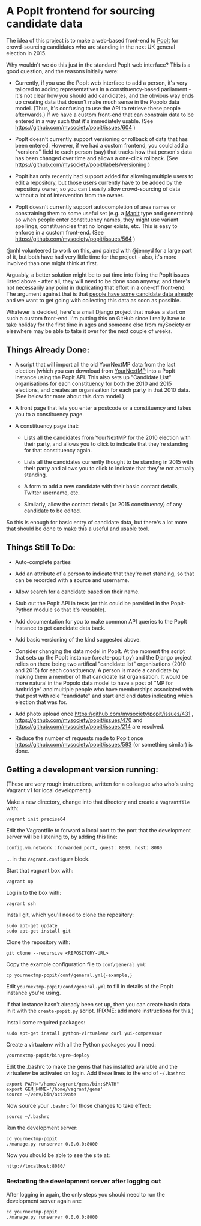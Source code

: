 # A PopIt frontend for sourcing candidate data

The idea of this project is to make a web-based front-end to
[PopIt](http://popit.poplus.org/) for crowd-sourcing candidates
who are standing in the next UK general election in 2015.

Why wouldn't we do this just in the standard PopIt web
interface? This is a good question, and the reasons initially
were:

* Currently, if you use the PopIt web interface to add a person,
  it's very tailored to adding representatives in a
  constituency-based parliament - it's not clear how you should
  add candidates, and the obvious way ends up creating data that
  doesn't make much sense in the Popolo data model.  (Thus, it's
  confusing to use the API to retrieve these people afterwards.)
  If we have a custom front-end that can constrain data to be
  entered in a way such that it's immediately usable.
  (See https://github.com/mysociety/popit/issues/604 )

* PopIt doesn't currently support versioning or rollback of data
  that has been entered.  However, if we had a custom frontend,
  you could add a "versions" field to each person (say) that
  tracks how that person's data has been changed over time and
  allows a one-click rollback. (See
  https://github.com/mysociety/popit/labels/versioning )

* PopIt has only recently had support added for allowing
  multiple users to edit a repository, but those users
  currently have to be added by the repository owner, so you
  can't easily allow crowd-sourcing of data without a lot of
  intervention from the owner.

* PopIt doesn't currently support autocompletion of area names
  or constraining them to some useful set (e.g. a
  [MapIt](http://mapit.mysociety.org/) type and generation) so
  when people enter constituency names, they might use variant
  spellings, constituencies that no longer exists, etc. This is
  easy to enforce in a custom front-end. (See
  https://github.com/mysociety/popit/issues/564 )

@mhl volunteered to work on this, and paired with @jennyd for a
large part of it, but both have had very little time for the
project - also, it's more involved than one might think at
first.

Arguably, a better solution might be to put time into fixing the
PopIt issues listed above - after all, they will need to be done
soon anyway, and there's not necessarily any point in
duplicating that effort in a one-off front-end.  The argument
against that is that
[people have some candidate data already](https://github.com/DemocracyClub/ge2015-candidates/)
and we want to get going with collecting this data as soon as
possible.

Whatever is decided, here's a small Django project that makes a
start on such a custom front-end.  I'm putting this on GitHub
since I really have to take holiday for the first time in ages
and someone else from mySociety or elsewhere may be able to take
it over for the next couple of weeks.

## Things Already Done:

* A script that will import all the old YourNextMP data from the
  last election (which you can download from
  [YourNextMP](http://www.yournextmp.com/) into a PopIt instance
  using the PopIt API.  This also sets up "Candidate List"
  organisations for each constituency for both the 2010 and 2015
  elections, and creates an organisation for each party in that
  2010 data. (See below for more about this data model.)

* A front page that lets you enter a postcode or a constituency
  and takes you to a constituency page.

* A constituency page that:

  * Lists all the candidates from YourNextMP for the 2010
    election with their party, and allows you to click to
    indicate that they're standing for that constituency again.

  * Lists all the candidates currently thought to be standing in
    2015 with their party and allows you to click to indicate
    that they're not actually standing.

  * A form to add a new candidate with their basic contact
    details, Twitter username, etc.

  * Similarly, allow the contact details (or 2015 constituency)
    of any candidate to be edited.

So this is enough for basic entry of candidate data, but there's
a lot more that should be done to make this a useful and usable
tool.

## Things Still To Do:

* Auto-complete parties

* Add an attribute of a person to indicate that they're not
  standing, so that can be recorded with a source and username.

* Allow search for a candidate based on their name.

* Stub out the PopIt API in tests (or this could be provided in
  the PopIt-Python module so that it's reusable).

* Add documentation for you to make common API queries to the
  PopIt instance to get candidate data back.

* Add basic versioning of the kind suggested above.

* Consider changing the data model in PopIt. At the moment the
  script that sets up the PopIt instance (create-popit.py) and
  the Django project relies on there being two artifical
  "candidate list" organisations (2010 and 2015) for each
  constituency.  A person is made a candidate by making them a
  member of that candidate list organisation.  It would be more
  natural in the Popolo data model to have a post of "MP for
  Ambridge" and multiple people who have memberships associated
  with that post with role "candidate" and start and end dates
  indicating which election that was for.

* Add photo upload once
  https://github.com/mysociety/popit/issues/431 ,
  https://github.com/mysociety/popit/issues/470 and
  https://github.com/mysociety/popit/issues/214 are resolved.

* Reduce the number of requests made to PopIt once
  https://github.com/mysociety/popit/issues/593 (or something
  similar) is done.

## Getting a development version running:

(These are very rough instructions, written for a colleague who
who's using Vagrant v1 for local development.)

Make a new directory, change into that directory and create a
`Vagrantfile` with:

    vagrant init precise64

Edit the Vagrantfile to forward a local port to the port that
the development server will be listening to, by adding this
line:

    config.vm.network :forwarded_port, guest: 8000, host: 8080

... in the `Vagrant.configure` block.

Start that vagrant box with:

    vagrant up

Log in to the box with:

    vagrant ssh

Install git, which you'll need to clone the repository:

    sudo apt-get update
    sudo apt-get install git

Clone the repository with:

    git clone --recursive <REPOSITORY-URL>

Copy the example configuration file to `conf/general.yml`:

    cp yournextmp-popit/conf/general.yml{-example,}

Edit `yournextmp-popit/conf/general.yml` to fill in details of
the PopIt instance you're using.

If that instance hasn't already been set up, then you can create
basic data in it with the `create-popit.py` script. (FIXME: add
more instructions for this.)

Install some required packages:

    sudo apt-get install python-virtualenv curl yui-compressor

Create a virtualenv with all the Python packages you'll need:

    yournextmp-popit/bin/pre-deploy

Edit the .bashrc to make the gems that has installed available
and the virtualenv be activated on login. Add these lines to the
end of `~/.bashrc`:

    export PATH="/home/vagrant/gems/bin:$PATH"
    export GEM_HOME='/home/vagrant/gems'
    source ~/venv/bin/activate

Now source your `.bashrc` for those changes to take effect:

    source ~/.bashrc

Run the development server:

    cd yournextmp-popit
    ./manage.py runserver 0.0.0.0:8000

Now you should be able to see the site at:

    http://localhost:8080/

### Restarting the development server after logging out

After logging in again, the only steps you should need to run
the development server again are:

    cd yournextmp-popit
    ./manage.py runserver 0.0.0.0:8000
